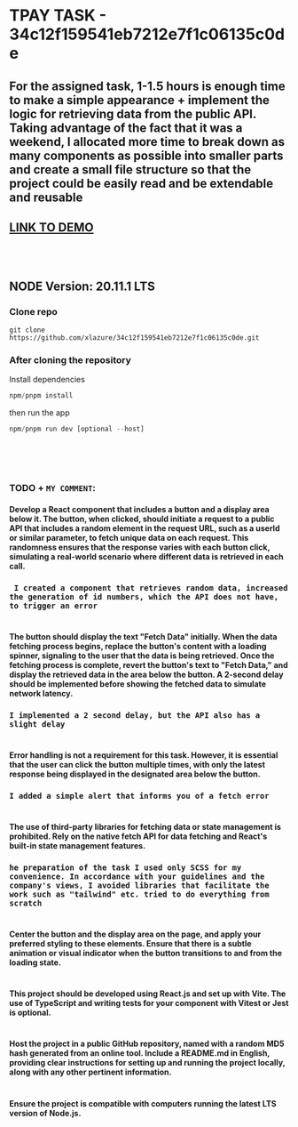 # TPAY TASK - 34c12f159541eb7212e7f1c06135c0de

## For the assigned task, 1-1.5 hours is enough time to make a simple appearance + implement the logic for retrieving data from the public API. Taking advantage of the fact that it was a weekend, I allocated more time to break down as many components as possible into smaller parts and create a small file structure so that the project could be easily read and be extendable and reusable

## [LINK TO DEMO](https://34c12f159541eb7212e7f1c06135c0de.netlify.app/)
<br/>
<br/>

## NODE Version: 20.11.1 LTS
### Clone repo
```
git clone https://github.com/xlazure/34c12f159541eb7212e7f1c06135c0de.git
```

### After cloning the repository

Install dependencies 
```js
npm/pnpm install
```
then run the app
```js
npm/pnpm run dev [optional --host]
```


<br />
<br />
<br />

### TODO + `MY COMMENT`:

#### Develop a React component that includes a button and a display area below it. The button, when clicked, should initiate a request to a public API that includes a random element in the request URL, such as a userId or similar parameter, to fetch unique data on each request. This randomness ensures that the response varies with each button click, simulating a real-world scenario where different data is retrieved in each call.

### ` I created a component that retrieves random data, increased the generation of id numbers, which the API does not have, to trigger an error`
#
#### The button should display the text "Fetch Data" initially. When the data fetching process begins, replace the button's content with a loading spinner, signaling to the user that the data is being retrieved. Once the fetching process is complete, revert the button's text to "Fetch Data," and display the retrieved data in the area below the button. A 2-second delay should be implemented before showing the fetched data to simulate network latency.

### `I implemented a 2 second delay, but the API also has a slight delay`
#
####  Error handling is not a requirement for this task. However, it is essential that the user can click the button multiple times, with only the latest response being displayed in the designated area below the button.

### `I added a simple alert that informs you of a fetch error`
#
####  The use of third-party libraries for fetching data or state management is prohibited. Rely on the native fetch API for data fetching and React's built-in state management features.

### `he preparation of the task I used only SCSS for my convenience. In accordance with your guidelines and the company's views, I avoided libraries that facilitate the work such as "tailwind" etc. tried to do everything from scratch`
#
#### Center the button and the display area on the page, and apply your preferred styling to these elements. Ensure that there is a subtle animation or visual indicator when the button transitions to and from the loading state.
#
#### This project should be developed using React.js and set up with Vite. The use of TypeScript and writing tests for your component with Vitest or Jest is optional.
#
#### Host the project in a public GitHub repository, named with a random MD5 hash generated from an online tool. Include a README.md in English, providing clear instructions for setting up and running the project locally, along with any other pertinent information.

#
####  Ensure the project is compatible with computers running the latest LTS version of Node.js.
